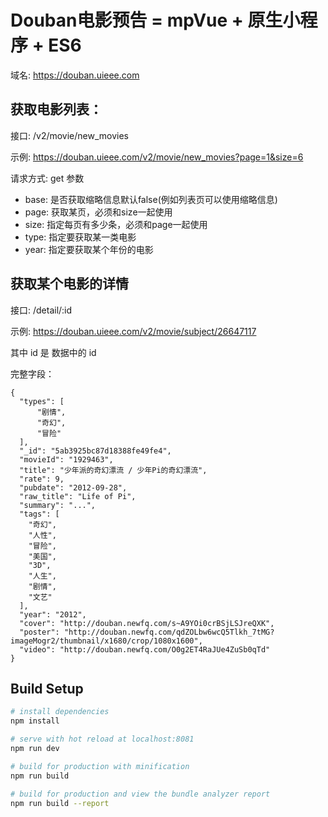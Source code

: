 # Douban电影预告 = mpVue + 原生小程序 + ES6

域名: https://douban.uieee.com

## 获取电影列表：

接口: /v2/movie/new_movies

示例: https://douban.uieee.com/v2/movie/new_movies?page=1&size=6

请求方式: get
参数
 - base: 是否获取缩略信息默认false(例如列表页可以使用缩略信息)
 - page: 获取某页，必须和size一起使用
 - size: 指定每页有多少条，必须和page一起使用
 - type: 指定要获取某一类电影
 - year: 指定要获取某个年份的电影


## 获取某个电影的详情

接口: /detail/:id

示例: https://douban.uieee.com/v2/movie/subject/26647117

其中 id 是 数据中的 id

完整字段：

```
{
  "types": [
      "剧情",
      "奇幻",
      "冒险"
  ],
  "_id": "5ab3925bc87d18388fe49fe4",
  "movieId": "1929463",
  "title": "少年派的奇幻漂流 / 少年Pi的奇幻漂流",
  "rate": 9,
  "pubdate": "2012-09-28",
  "raw_title": "Life of Pi",
  "summary": "...",
  "tags": [
    "奇幻",
    "人性",
    "冒险",
    "美国",
    "3D",
    "人生",
    "剧情",
    "文艺"
  ],
  "year": "2012",
  "cover": "http://douban.newfq.com/s~A9YOi0crBSjLSJreQXK",
  "poster": "http://douban.newfq.com/qdZOLbw6wcQ5Tlkh_7tMG?imageMogr2/thumbnail/x1680/crop/1080x1600",
  "video": "http://douban.newfq.com/O0g2ET4RaJUe4ZuSb0qTd"
}
```

## Build Setup

``` bash
# install dependencies
npm install

# serve with hot reload at localhost:8081
npm run dev

# build for production with minification
npm run build

# build for production and view the bundle analyzer report
npm run build --report
```
